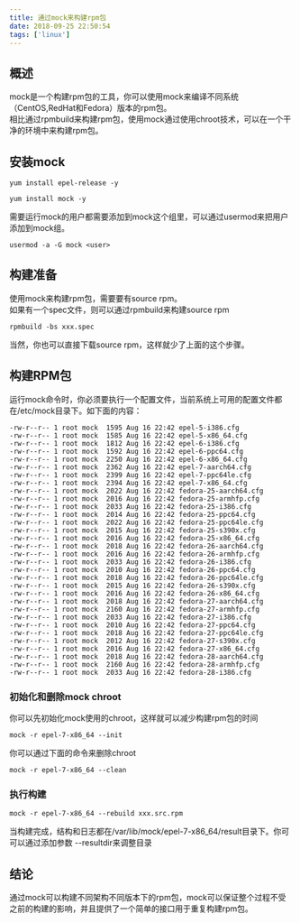 ```yaml
---
title: 通过mock来构建rpm包
date: 2018-09-25 22:50:54
tags: ['linux']
---
```


## 概述
mock是一个构建rpm包的工具，你可以使用mock来编译不同系统（CentOS,RedHat和Fedora）版本的rpm包。  
相比通过rpmbuild来构建rpm包，使用mock通过使用chroot技术，可以在一个干净的环境中来构建rpm包。

## 安装mock


```
yum install epel-release -y

yum install mock -y
```

需要运行mock的用户都需要添加到mock这个组里，可以通过usermod来把用户添加到mock组。

```
usermod -a -G mock <user>
```

## 构建准备

使用mock来构建rpm包，需要要有source rpm。  
如果有一个spec文件，则可以通过rpmbuild来构建source rpm

```
rpmbuild -bs xxx.spec
```

当然，你也可以直接下载source rpm，这样就少了上面的这个步骤。

## 构建RPM包

运行mock命令时，你必须要执行一个配置文件，当前系统上可用的配置文件都在/etc/mock目录下。如下面的内容：

```
-rw-r--r-- 1 root mock  1595 Aug 16 22:42 epel-5-i386.cfg
-rw-r--r-- 1 root mock  1585 Aug 16 22:42 epel-5-x86_64.cfg
-rw-r--r-- 1 root mock  1812 Aug 16 22:42 epel-6-i386.cfg
-rw-r--r-- 1 root mock  1592 Aug 16 22:42 epel-6-ppc64.cfg
-rw-r--r-- 1 root mock  2250 Aug 16 22:42 epel-6-x86_64.cfg
-rw-r--r-- 1 root mock  2362 Aug 16 22:42 epel-7-aarch64.cfg
-rw-r--r-- 1 root mock  2399 Aug 16 22:42 epel-7-ppc64le.cfg
-rw-r--r-- 1 root mock  2394 Aug 16 22:42 epel-7-x86_64.cfg
-rw-r--r-- 1 root mock  2022 Aug 16 22:42 fedora-25-aarch64.cfg
-rw-r--r-- 1 root mock  2016 Aug 16 22:42 fedora-25-armhfp.cfg
-rw-r--r-- 1 root mock  2033 Aug 16 22:42 fedora-25-i386.cfg
-rw-r--r-- 1 root mock  2014 Aug 16 22:42 fedora-25-ppc64.cfg
-rw-r--r-- 1 root mock  2022 Aug 16 22:42 fedora-25-ppc64le.cfg
-rw-r--r-- 1 root mock  2015 Aug 16 22:42 fedora-25-s390x.cfg
-rw-r--r-- 1 root mock  2016 Aug 16 22:42 fedora-25-x86_64.cfg
-rw-r--r-- 1 root mock  2018 Aug 16 22:42 fedora-26-aarch64.cfg
-rw-r--r-- 1 root mock  2016 Aug 16 22:42 fedora-26-armhfp.cfg
-rw-r--r-- 1 root mock  2033 Aug 16 22:42 fedora-26-i386.cfg
-rw-r--r-- 1 root mock  2010 Aug 16 22:42 fedora-26-ppc64.cfg
-rw-r--r-- 1 root mock  2018 Aug 16 22:42 fedora-26-ppc64le.cfg
-rw-r--r-- 1 root mock  2015 Aug 16 22:42 fedora-26-s390x.cfg
-rw-r--r-- 1 root mock  2016 Aug 16 22:42 fedora-26-x86_64.cfg
-rw-r--r-- 1 root mock  2018 Aug 16 22:42 fedora-27-aarch64.cfg
-rw-r--r-- 1 root mock  2160 Aug 16 22:42 fedora-27-armhfp.cfg
-rw-r--r-- 1 root mock  2033 Aug 16 22:42 fedora-27-i386.cfg
-rw-r--r-- 1 root mock  2010 Aug 16 22:42 fedora-27-ppc64.cfg
-rw-r--r-- 1 root mock  2018 Aug 16 22:42 fedora-27-ppc64le.cfg
-rw-r--r-- 1 root mock  2012 Aug 16 22:42 fedora-27-s390x.cfg
-rw-r--r-- 1 root mock  2016 Aug 16 22:42 fedora-27-x86_64.cfg
-rw-r--r-- 1 root mock  2018 Aug 16 22:42 fedora-28-aarch64.cfg
-rw-r--r-- 1 root mock  2160 Aug 16 22:42 fedora-28-armhfp.cfg
-rw-r--r-- 1 root mock  2033 Aug 16 22:42 fedora-28-i386.cfg
```

### 初始化和删除mock chroot

你可以先初始化mock使用的chroot，这样就可以减少构建rpm包的时间

```
mock -r epel-7-x86_64 --init
```

你可以通过下面的命令来删除chroot

```
mock -r epel-7-x86_64 --clean
```

### 执行构建

```
mock -r epel-7-x86_64 --rebuild xxx.src.rpm
```
当构建完成，结构和日志都在/var/lib/mock/epel-7-x86_64/result目录下。你可可以通过添加参数 --resultdir来调整目录

## 结论

通过mock可以构建不同架构不同版本下的rpm包，mock可以保证整个过程不受之前的构建的影响，并且提供了一个简单的接口用于重复构建rpm包。
